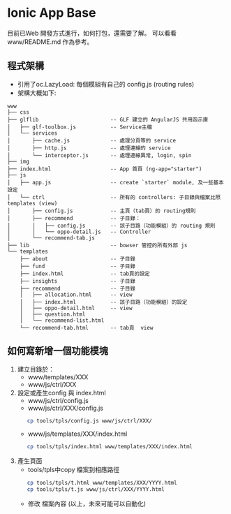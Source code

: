 Ionic App Base
===============================

目前已Web 開發方式進行，如何打包，還需要了解。
可以看看 www/README.md  作為參考。

## 程式架構

* 引用了oc.LazyLoad: 每個模組有自己的 config.js (routing rules)
* 架構大概如下:
```
www
├── css
├── glflib                       -- GLF 建立的 AngularJS 共用函示庫
│   ├── glf-toolbox.js           -- Service主檔
│   └── services
│       ├── cache.js             -- 處理分頁等的 service
│       ├── http.js              -- 處理連線的 service
│       └── interceptor.js       -- 處理連線異常, login, spin
├── img  
├── index.html                   -- App 首頁 (ng-app="starter")
├── js
│   ├── app.js                   -- create `starter` module, 及一些基本設定
│   └── ctrl                     -- 所有的 controllers: 子目錄與檔案比照 templates (view)
│       ├── config.js            -- 主頁（tab頁）的 routing規則
│       ├── recommend            -- 子目錄： 
│       │   ├── config.js        -- 該子目路（功能模組）的 routing 規則
│       │   └── oppo-detail.js   -- Controller
│       └── recommend-tab.js
├── lib                          -- bowser 管控的所有外部 js
└── templates
    ├── about                    -- 子目錄
    ├── fund                     -- 子目錄
    ├── index.html               -- tab頁的設定
    ├── insights                 -- 子目錄
    ├── recommend                -- 子目錄
    │   ├── allocation.html      -- view
    │   ├── index.html           -- 該子目路（功能模組）的設定
    │   ├── oppo-detail.html     -- view
    │   ├── question.html
    │   └── recommend-list.html
    └── recommend-tab.html       -- tab頁  view
```

## 如何寫新增一個功能模塊
1. 建立目錄於：
   * www/templates/XXX
   * www/js/ctrl/XXX
2. 設定或產生config 與 index.html
   * www/js/ctrl/config.js
   * www/js/ctrl/XXX/config.js
   ``` bash
      cp tools/tpls/config.js www/js/ctrl/XXX/
   ```
   * www/js/templates/XXX/index.html
   ``` bash
      cp tools/tpls/index.html www/templates/XXX/index.html
   ```
3. 產生頁面
   * tools/tpls中copy 檔案到相應路徑
   ``` bash 
      cp tools/tpls/t.html www/templates/XXX/YYYY.html
      cp tools/tpls/t.js www/js/ctrl/XXX/YYYY.html
   ```
   * 修改 檔案內容
   (以上，未來可能可以自動化)
   ```
